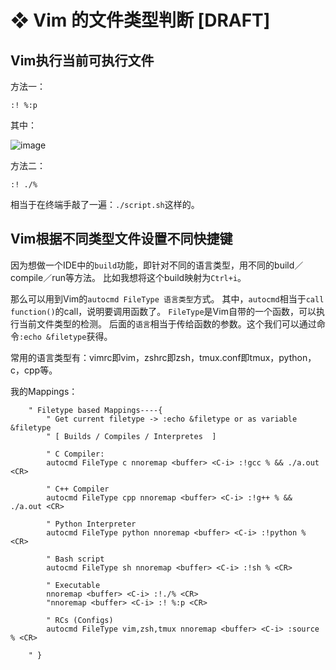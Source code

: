 #  ❖ Vim 的文件类型判断 [DRAFT]


## Vim执行当前可执行文件

方法一：
```vim
:! %:p
```
其中：

![image](https://user-images.githubusercontent.com/14041622/48992177-7917c700-f171-11e8-8424-948d7e84b5e1.png)


方法二：
```vim
:! ./%
```
相当于在终端手敲了一遍：`./script.sh`这样的。


## Vim根据不同类型文件设置不同快捷键

因为想做一个IDE中的`build`功能，即针对不同的语言类型，用不同的build／compile／run等方法。
比如我想将这个build映射为`Ctrl+i`。

那么可以用到Vim的`autocmd FileType 语言类型`方式。
其中，`autocmd`相当于`call function()`的call，说明要调用函数了。
`FileType`是Vim自带的一个函数，可以执行当前文件类型的检测。
后面的`语言`相当于传给函数的参数。这个我们可以通过命令`:echo &filetype`获得。

常用的语言类型有：vimrc即vim，zshrc即zsh，tmux.conf即tmux，python，c，cpp等。

我的Mappings：
```vim
    " Filetype based Mappings----{
        " Get current filetype -> :echo &filetype or as variable &filetype
        " [ Builds / Compiles / Interpretes  ]

        " C Compiler:
        autocmd FileType c nnoremap <buffer> <C-i> :!gcc % && ./a.out <CR>

        " C++ Compiler
        autocmd FileType cpp nnoremap <buffer> <C-i> :!g++ % && ./a.out <CR>

        " Python Interpreter
        autocmd FileType python nnoremap <buffer> <C-i> :!python % <CR>

        " Bash script
        autocmd FileType sh nnoremap <buffer> <C-i> :!sh % <CR>

        " Executable
        nnoremap <buffer> <C-i> :!./% <CR>
        "nnoremap <buffer> <C-i> :! %:p <CR>

        " RCs (Configs)
        autocmd FileType vim,zsh,tmux nnoremap <buffer> <C-i> :source % <CR>

    " }
```

